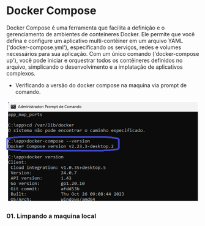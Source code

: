 # Docker Compose

Docker Compose é uma ferramenta que facilita a definição e o gerenciamento de ambientes de conteineres Docker. Ele permite que você defina e configure um aplicativo multi-contêiner em um arquivo YAML ('docker-compose.yml'), especificando os serviços, redes e volumes necessários para sua aplicação. Com um único comando ('docker-compose up'), você pode iniciar e orquestrar todos os contêineres definidos no arquivo, simplicando o desenvolvimento e a implatação de aplicativos complexos.

- Verificando a versão do docker compose na maquina via prompt de comando.

<img src="https://github.com/JosiTubaroski/Docker_Docker_Compose/blob/main/img/01_Verificar_Docker_Version.png">

### 01. Limpando a maquina local

